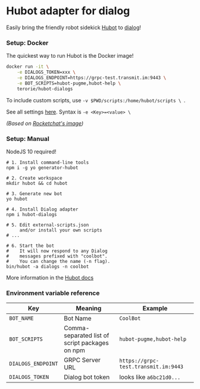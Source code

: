 # Hubot adapter for dialog

Easily bring the friendly robot sidekick [Hubot](https://hubot.github.com/) to [dialog](https://dlg.im/en)!

### Setup: Docker

The quickest way to run Hubot is the Docker image!

```sh
docker run -it \
    -e DIALOGS_TOKEN=xxx \
    -e DIALOGS_ENDPOINT=https://grpc-test.transmit.im:9443 \
    -e BOT_SCRIPTS=hubot-pugme,hubot-help \
    terorie/hubot-dialogs
```

To include custom scripts, use `-v $PWD/scripts:/home/hubot/scripts \ `.

See all settings [here](#environment-variable-reference).
Syntax is `-e <Key>=<value> \ `

_(Based on [Rocketchat's image](https://github.com/RocketChat/hubot-rocketchat))_

### Setup: Manual

NodeJS 10 required!

```shell
# 1. Install command-line tools
npm i -g yo generator-hubot

# 2. Create workspace
mkdir hubot && cd hubot

# 3. Generate new bot
yo hubot

# 4. Install Dialog adapter
npm i hubot-dialogs

# 5. Edit external-scripts.json
     and/or install your own scripts
# ...

# 6. Start the bot
#    It will now respond to any Dialog
#    messages prefixed with "coolbot".
#    You can change the name (-n flag).
bin/hubot -a dialogs -n coolbot
```

More information in the [Hubot docs](https://hubot.github.com/docs/)

### Environment variable reference

| Key | Meaning | Example |
| --- | --- | --- |
| `BOT_NAME` | Bot Name | `CoolBot` |
| `BOT_SCRIPTS` | Comma-separated list of script packages on npm | `hubot-pugme,hubot-help` |
| `DIALOGS_ENDPOINT` | GRPC Server URL | `https://grpc-test.transmit.im:9443` |
| `DIALOGS_TOKEN` | Dialog bot token | looks like `a6bc21d0...` |
